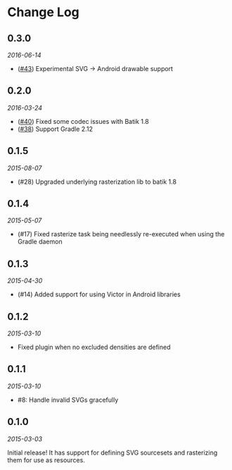 Change Log
==========

0.3.0
-----
*2016-06-14*

- ([#43](https://github.com/trello/victor/pull/43)) Experimental SVG -> Android drawable support

0.2.0
-----
*2016-03-24*

- ([#40](https://github.com/trello/victor/pull/40)) Fixed some codec issues with Batik 1.8
- ([#38](https://github.com/trello/victor/pull/38)) Support Gradle 2.12

0.1.5
-----
*2015-08-07*

- (#28) Upgraded underlying rasterization lib to batik 1.8

0.1.4
-----
*2015-05-07*

- (#17) Fixed rasterize task being needlessly re-executed when using the Gradle daemon

0.1.3
-----
*2015-04-30*

- (#14) Added support for using Victor in Android libraries

0.1.2
-----
*2015-03-10*

- Fixed plugin when no excluded densities are defined

0.1.1
-----
*2015-03-10*

- #8: Handle invalid SVGs gracefully

0.1.0
-----
*2015-03-03*

Initial release! It has support for defining SVG sourcesets and rasterizing them for use as resources.
